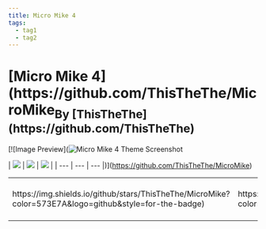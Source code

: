 ```yaml
---
title: Micro Mike 4
tags:
  - tag1
  - tag2
---
```

<div style="theme_page_template_version_1"> </div>

<h1>[Micro Mike 4](https://github.com/ThisTheThe/MicroMike<sub>By [ThisTheThe](https://github.com/ThisTheThe)</h1>

[![Image Preview](![Micro Mike 4 Theme Screenshot](https://camo.githubusercontent.com/ea7d35caa775edffbc49421cb7ff85ac85f07ca2a1b82d3ccd7047542d747442/68747470733a2f2f692e696d6775722e636f6d2f6a53546c7052492e706e67)

| ![](https://camo.githubusercontent.com/ea7d35caa775edffbc49421cb7ff85ac85f07ca2a1b82d3ccd7047542d747442/68747470733a2f2f692e696d6775722e636f6d2f6a53546c7052492e706e67) | ![](https://camo.githubusercontent.com/ea7d35caa775edffbc49421cb7ff85ac85f07ca2a1b82d3ccd7047542d747442/68747470733a2f2f692e696d6775722e636f6d2f6a53546c7052492e706e67) | ![](https://camo.githubusercontent.com/ea7d35caa775edffbc49421cb7ff85ac85f07ca2a1b82d3ccd7047542d747442/68747470733a2f2f692e696d6775722e636f6d2f6a53546c7052492e706e67) |
| --- | --- | --- |)](https://github.com/ThisTheThe/MicroMike)

<table>
  <tr>
    <td>https://img.shields.io/github/stars/ThisTheThe/MicroMike?color=573E7A&amp;logo=github&amp;style=for-the-badge)</td>
    <td>https://img.shields.io/github/issues/ThisTheThe/MicroMike/?color=573E7A&amp;logo=github&amp;style=for-the-badge)</td>
    <td>https://img.shields.io/github/issues-pr/ThisTheThe/MicroMike?color=573E7A&amp;logo=github&amp;style=for-the-badge)</td>
    <td>https://img.shields.io/badge/Created%20on-October 2022?color=573E7A&amp;logo=github&amp;style=for-the-badge)</td>
    <td>https://img.shields.io/github/last-commit/ThisTheThe/MicroMike?color=573E7A&amp;label=last%20update&amp;logo=github&amp;style=for-the-badge)</td>
  </tr>
</table>

